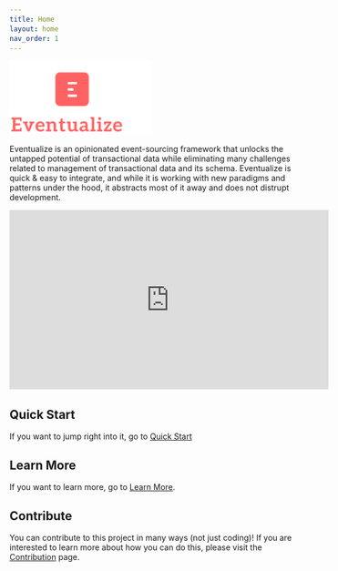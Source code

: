 ```yaml
---
title: Home
layout: home
nav_order: 1
---
```

<img src="images/dark-theme-logo.png" width="250"/>

Eventualize is an opinionated event-sourcing framework that unlocks the untapped potential of transactional data while eliminating many challenges related to management of transactional data and its schema.
Eventualize is quick & easy to integrate, and while it is working with new paradigms and patterns under the hood, it abstracts most of it away and does not distrupt development.

<iframe width="560" height="315" src="https://www.youtube.com/embed/vpfuuLTBSzQ?si=6cEqGyFroidIi08I" title="YouTube video player" frameborder="0" allow="accelerometer; autoplay; clipboard-write; encrypted-media; gyroscope; picture-in-picture; web-share" allowfullscreen></iframe>

## Quick Start
If you want to jump right into it, go to [Quick Start](quick-start)

## Learn More
If you want to learn more, go to [Learn More](learn-more).

## Contribute
You can contribute to this project in many ways (not just coding)!
If you are interested to learn more about how you can do this, please visit the [Contribution](contribution) page.